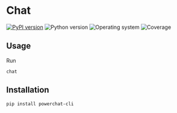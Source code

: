# Chat
[![PyPI version](https://badge.fury.io/py/chat.svg)](https://badge.fury.io/py/powerchat-cli)
![Python version](https://img.shields.io/badge/python-3.10+-brightgreen)
![Operating system](https://img.shields.io/badge/os-linux%20%7c%20macOS%20%7c%20windows-brightgreen)
![Coverage](https://img.shields.io/badge/coverage-100%25-brightgreen)

## Usage

Run
```shell
chat
```
## Installation
```shell
pip install powerchat-cli
```
